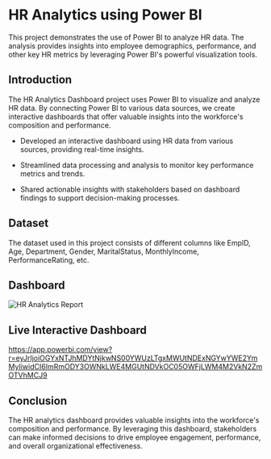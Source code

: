 # HR Analytics using Power BI
This project demonstrates the use of Power BI to analyze HR data. The analysis provides insights into employee demographics, performance, and other key HR metrics by leveraging Power BI's powerful visualization tools.

## Introduction
The HR Analytics Dashboard project uses Power BI to visualize and analyze HR data. By connecting Power BI to various data sources, we create interactive dashboards that offer valuable insights into the workforce's composition and performance.

- Developed an interactive dashboard using HR data from various sources, providing real-time insights.

- Streamlined data processing and analysis to monitor key performance metrics and trends.

- Shared actionable insights with stakeholders based on dashboard findings to support decision-making processes.

## Dataset
The dataset used in this project consists of different columns like EmpID, Age, Department, Gender, MaritalStatus, MonthlyIncome,
PerformanceRating, etc.


## Dashboard
![HR Analytics Report](https://github.com/Pratik-Borikar/PowerBI_Projects/assets/116170309/ec83b1b4-fbf4-4c19-a6a4-6c0c86688365)


## Live Interactive Dashboard

https://app.powerbi.com/view?r=eyJrIjoiOGYxNTJhMDYtNjkwNS00YWUzLTgxMWUtNDExNGYwYWE2YmMyIiwidCI6ImRmODY3OWNkLWE4MGUtNDVkOC05OWFjLWM4M2VkN2ZmOTVhMCJ9

## Conclusion
The HR analytics dashboard provides valuable insights into the workforce's composition and performance. By leveraging this dashboard, stakeholders can make informed decisions to drive employee engagement, performance, and overall organizational effectiveness.
